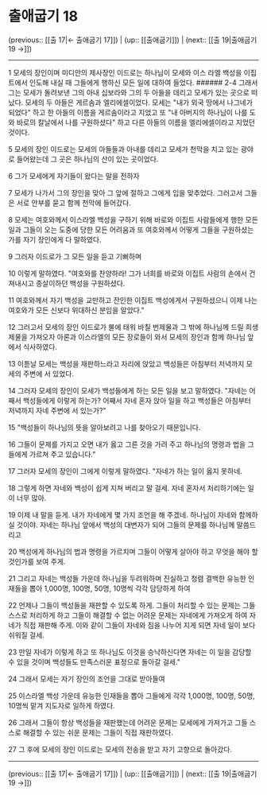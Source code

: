 # 출애굽기 18

(previous:: [[출 17|← 출애굽기 17]]) | (up:: [[출애굽기]]) | (next:: [[출 19|출애굽기 19 →]])

***




1 
모세의 장인이며 미디안의 제사장인 이드로는 하나님이 모세와 이스 라엘 백성을 이집트에서 인도해 내실 때 그들에게 행하신 모든 일에 대하여 들었다. ###### 2-4 그래서 그는 모세가 돌려보낸 그의 아내 십보라와 그의 두 아들을 데리고 모세가 있는 곳으로 떠났다. 모세의 두 아들은 게르솜과 엘리에셀이었다. 모세는 "내가 외국 땅에서 나그네가 되었다" 하고 한 아들의 이름을 게르솜이라고 지었고 또 "내 아버지의 하나님이 나를 도와 바로의 칼날에서 나를 구원하셨다" 하고 다른 아들의 이름을 엘리에셀이라고 지었던 것이다. 



5 
모세의 장인 이드로는 모세의 아들들과 아내를 데리고 모세가 천막을 치고 있는 광야로 들어왔는데 그 곳은 하나님의 산이 있는 곳이었다. 



6 
그가 모세에게 자기들이 왔다는 말을 전하자 



7 
모세가 나가서 그의 장인을 맞아 그 앞에 절하고 그에게 입을 맞추었다. 그러고서 그들은 서로 안부를 묻고 함께 천막에 들어갔다. 



8 
모세는 여호와께서 이스라엘 백성을 구하기 위해 바로와 이집트 사람들에게 행한 모든 일과 그들이 오는 도중에 당한 모든 어려움과 또 여호와께서 어떻게 그들을 구원하셨는가를 자기 장인에게 다 말하였다. 



9 
그러자 이드로가 그 모든 일을 듣고 기뻐하며 



10 
이렇게 말하였다. "여호와를 찬양하라! 그가 너희를 바로와 이집트 사람의 손에서 건져내시고 종살이하던 백성을 구원하셨다. 



11 
여호와께서 자기 백성을 교만하고 잔인한 이집트 백성에게서 구원하셨으니 이제 나는 여호와가 모든 신보다 위대하신 분임을 알았다." 



12 
그러고서 모세의 장인 이드로가 불에 태워 바칠 번제물과 그 밖에 하나님께 드릴 희생제물을 가져오자 아론과 이스라엘의 모든 장로들이 와서 모세의 장인과 함께 하나님 앞에서 식사하였다. 



13 
이튿날 모세는 백성을 재판하느라고 자리에 앉았고 백성들은 아침부터 저녁까지 모세의 주변에 서 있었다. 



14 
그러자 모세의 장인이 모세가 백성들에게 하는 모든 일을 보고 말하였다. "자네는 어째서 백성들에게 이렇게 하는가? 어째서 자네 혼자 앉아 일을 하고 백성들은 아침부터 저녁까지 자네 주변에 서 있는가?" 



15 
"백성들이 하나님의 뜻을 알아보려고 나를 찾아오기 때문입니다. 



16 
그들이 문제를 가지고 오면 내가 옳고 그른 것을 가려 주고 하나님의 명령과 법을 그들에게 가르쳐 주고 있습니다." 



17 
그러자 모세의 장인이 그에게 이렇게 말하였다. "자네가 하는 일이 옳지 못하네. 



18 
그렇게 하면 자네와 백성이 쉽게 지쳐 버리고 말 걸세. 자네 혼자서 처리하기에는 일이 너무 많아. 



19 
이제 내 말을 듣게. 내가 자네에게 몇 가지 조언을 해 주겠네. 하나님이 자네와 함께하실 것이야. 자네는 하나님 앞에서 백성의 대변자가 되어 그들의 문제를 하나님께 말씀드리고 



20 
백성에게 하나님의 법과 명령을 가르치며 그들이 어떻게 살아야 하고 무엇을 해야 할 것인가를 보여 주게. 



21 
그리고 자네는 백성들 가운데 하나님을 두려워하며 진실하고 청렴 결백한 유능한 인재들을 뽑아 1,000명, 100명, 50명, 10명씩 각각 담당하게 하여 



22 
언제나 그들이 백성들을 재판할 수 있도록 하게. 그들이 처리할 수 있는 문제는 그들 스스로 처리하게 하고 그들이 해결할 수 없는 어려운 문제는 자네에게 가져오게 하여 자네가 직접 재판해 주게. 이와 같이 그들이 자네와 짐을 나누어 지게 되면 자네 일이 보다 쉬워질 걸세. 



23 
만일 자네가 이렇게 하고 또 하나님도 이것을 승낙하신다면 자네는 이 일을 감당할 수 있을 것이며 백성들도 만족스러운 표정으로 돌아갈 걸세." 



24 
그래서 모세는 자기 장인의 조언을 그대로 받아들여 



25 
이스라엘 백성 가운데 유능한 인재들을 뽑아 그들에게 각각 1,000명, 100명, 50명, 10명씩 맡겨 지도자로 일하게 하였다. 



26 
그래서 그들이 항상 백성들을 재판했는데 어려운 문제는 모세에게 가져가고 그들 스스로 해결할 수 있는 쉬운 문제는 그들이 직접 재판하였다. 



27 
그 후에 모세의 장인 이드로는 모세의 전송을 받고 자기 고향으로 돌아갔다.

***

(previous:: [[출 17|← 출애굽기 17]]) | (up:: [[출애굽기]]) | (next:: [[출 19|출애굽기 19 →]])
